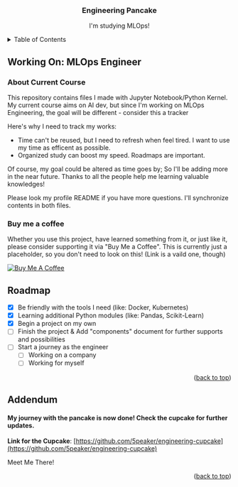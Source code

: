 
<!-- BEGINNING OF THE REPO -->
<br />
<div align="center">
  <h3 align="center">Engineering Pancake</h3>

  <p align="center">
    I'm studying MLOps! 
</div>

<!-- TABLE OF CONTENTS -->
<details>
  <summary>Table of Contents</summary>
  <ol>
    <li>
      <a href="#about-now">About Current Course</a>
    </li>
    <li>
      <a href="#today">Working On</a>
    </li>
    <li><a href="#roadmap">Roadmap</a></li>
    <li><a href="#contact">Contact</a></li>
    <li><a href="#acknowledgments">Acknowledgments</a></li>
  </ol>
</details>

## Working On: MLOps Engineer

<!-- ABOUT THE PROJECT -->
### About Current Course

This repository contains files I made with Jupyter Notebook/Python Kernel. 
My current course aims on AI dev, but since I'm working on MLOps Engineering, the goal will be different - consider this a tracker 

Here's why I need to track my works:
* Time can't be reused, but I need to refresh when feel tired. I want to use my time as efficent as possible.
* Organized study can boost my speed. Roadmaps are important. 

Of course, my goal could be altered as time goes by; So I'll be adding more in the near future.
Thanks to all the people help me learning valuable knowledges!

Please look my profile README if you have more questions. I'll synchronize contents in both files. 

<!-- BUY ME A COFFEE -->

### Buy me a coffee

Whether you use this project, have learned something from it, or just like it, please consider supporting it via "Buy Me a Coffee".
This is currently just a placeholder, so you don't need to look on this! (Link is a vaild one, though)

<a href="https://www.buymeacoffee.com/madamania" target="_blank"><img src="https://www.buymeacoffee.com/assets/img/custom_images/orange_img.png" alt="Buy Me A Coffee" style="height: auto !important;width: auto !important;" ></a>

## Roadmap

- [x] Be friendly with the tools I need (like: Docker, Kubernetes)
- [x] Learning additional Python modules (like: Pandas, Scikit-Learn)
- [X] Begin a project on my own 
- [ ] Finish the project & Add "components" document for further supports and possibilities
- [ ] Start a journey as the engineer
    - [ ] Working on a company
    - [ ] Working for myself

<p align="right">(<a href="#readme-top">back to top</a>)</p>

<!-- ADDENDUM -->
## Addendum

#### My journey with the pancake is now done! Check the cupcake for further updates.

<b>Link for the Cupcake</b>: 
[https://github.com/5peaker/engineering-cupcake](https://github.com/5peaker/engineering-cupcake)

Meet Me There! 

<p align="right">(<a href="#readme-top">back to top</a>)</p>

